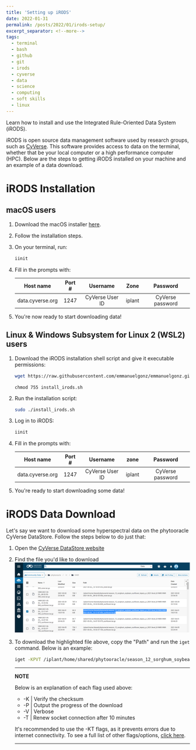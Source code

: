 ```yaml
---
title: 'Setting up iRODS'
date: 2022-01-31
permalink: /posts/2022/01/irods-setup/
excerpt_separator: <!--more-->
tags:
  - terminal
  - bash
  - github
  - git 
  - irods
  - cyverse
  - data
  - science
  - computing
  - soft skills
  - linux
---
```


Learn how to install and use the Integrated Rule-Oriented Data System (iRODS).
<!--more-->
iRODS is open source data management software used by research groups, such as [CyVerse](https://cyverse.org/data-store). This software provides access to data on the terminal, whether that be your local computer or a high performance computer (HPC). Below are the steps to getting iRODS installed on your machine and an example of a data download. 

# iRODS Installation

## macOS users 

1. Download the macOS installer [here](https://cyverse.atlassian.net/wiki/download/attachments/241869823/cyverse-icommands-4.1.9.pkg?version=3&modificationDate=1472820029000&cacheVersion=1&api=v2).
2. Follow the installation steps. 
3. On your terminal, run: 
   
    ```bash
    iinit
    ```

4. Fill in the prompts with:
    
    |Host name|Port #|Username|Zone|Password|
    |:--------------:|:--:|:-------------:|:----:|:--------------:|
    |data.cyverse.org|1247|CyVerse User ID|iplant|CyVerse password|

5. You're now ready to start downloading data!

## Linux & Windows Subsystem for Linux 2 (WSL2) users 

1. Download the iRODS installation shell script and give it executable permissions:

    ```bash
    wget https://raw.githubusercontent.com/emmanuelgonz/emmanuelgonz.github.io/master/files/install_irods.sh 
    ```

    ```
    chmod 755 install_irods.sh
    ```

2. Run the installation script:
   
   ```bash
   sudo ./install_irods.sh
   ```

3. Log in to iRODS:
   
    ```bash
    iinit
    ```

4. Fill in the prompts with:
    
    |Host name|Port #|Username|zone|Password|
    |:--------------:|:--:|:-------------:|:----:|:--------------:|
    |data.cyverse.org|1247|CyVerse User ID|iplant|CyVerse password|

5. You're ready to start downloading some data! 

# iRODS Data Download 
Let's say we want to download some hyperspectral data on the phytooracle CyVerse DataStore. Follow the steps below to do just that: 

1. Open the [CyVerse DataStore website](https://de.cyverse.org/data/ds/iplant/home/shared/phytooracle/season_12_sorghum_soybean_sunflower_tepary_yr_2021/level_0/VNIR?selectedOrder=asc&selectedOrderBy=name&selectedPage=0&selectedRowsPerPage=100)

2. Find the file you'd like to download
    ![](/images/vnir_download.png)

3. To download the highlighted file above, copy the "Path" and run the ```iget``` command. Below is an example: 
    
    ```bash
    iget -KPVT /iplant/home/shared/phytooracle/season_12_sorghum_soybean_sunflower_tepary_yr_2021/level_0/VNIR/VNIR-2021-05-29__12-17-47-496_sunflower.tar.gz
    ```

    ---
    **NOTE**

    Below is an explanation of each flag used above:
     - -K | Verify the checksum
     - -P | Output the progress of the download
     - -V | Verbose
     - -T | Renew socket connection after 10 minutes

    It's recommended to use the -KT flags, as it prevents errors due to internet connectivity. To see a full list of other flags/options, [click here](https://docs.irods.org/master/icommands/user/#iget).

    ---
